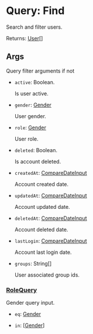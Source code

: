 # Query: Find

Search and filter users.

Returns: [User](../user.md)\[\]

## Args

Query filter arguments if not

- `active`: Boolean.

    Is user active.

- `gender`: [Gender](../types.md#gender)

    User gender.

- `role`: [Gender](../types.md#gender)

    User role.

- `deleted`: Boolean.

    Is account deleted.

- `createdAt`: [CompareDateInput](../input.md#comparedateinput)

    Account created date.

- `updatedAt`: [CompareDateInput](../input.md#comparedateinput)

    Account updated date.

- `deletedAt`: [CompareDateInput](../input.md#comparedateinput)

    Account deleted date.

- `lastLogin`: [CompareDateInput](../input.md#comparedateinput)

    Account last login date.

- `groups`: String[]

    User associated group ids.

### [RoleQuery](#rolequery)

Gender query input.

- `eq`: [Gender](../types.md#gender)

- `in`: \[[Gender](../types.md#gender)\]
